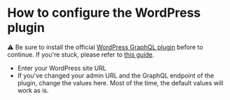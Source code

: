 # How to configure the WordPress plugin

⚠️ Be sure to install the official <a href="https://www.wpgraphql.com/" target="_blank" class="ww-editor-link">WordPress GraphQL plugin</a> before to continue. If you're stuck, please refer to <a href="https://help.weweb.io/en/articles/5139437-how-to-connect-to-wordpress" target="_blank" class="ww-editor-link">this guide</a>.

- Enter your WordPress site URL
- If you've changed your admin URL and the GraphQL endpoint of the plugin, change the values here. Most of the time, the default values will work as is.
